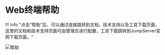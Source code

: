 # Web终端帮助

!!! info "点击“帮助”后，可以通过连接跳转到文档，技术支持以及工具下载页面，这里的文档和技术支持页面可由管理员进行配置，工具下载跳转到JumpServer官网下载页面。"

![帮助](../../img/user_terminal_web-terminal_help.jpg)
